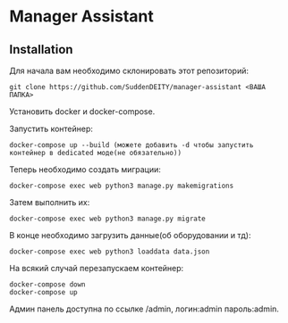 # Manager Assistant

## Installation
Для начала вам необходимо склонировать этот репозиторий:
```
git clone https://github.com/SuddenDEITY/manager-assistant <ВАША ПАПКА>
```
Установить docker и docker-compose.

Запустить контейнер:
```
docker-compose up --build (можете добавить -d чтобы запустить контейнер в dedicated моде(не обязательно))
```
Теперь необходимо создать миграции:
```
docker-compose exec web python3 manage.py makemigrations
```
Затем выполнить их:
```
docker-compose exec web python3 manage.py migrate
```
В конце необходимо загрузить данные(об оборудовании и тд):
```
docker-compose exec web python3 loaddata data.json
```
На всякий случай перезапускаем контейнер:
```
docker-compose down
docker-compose up
```
Админ панель доступна по ссылке /admin, логин:admin пароль:admin.
